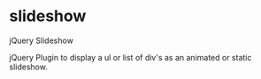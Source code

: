 slideshow
=========

jQuery Slideshow

jQuery Plugin to display a ul or list of div's as an animated or static slideshow.
